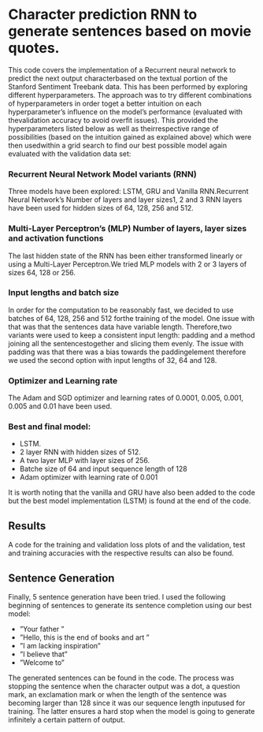 # Character prediction RNN to generate sentences based on movie quotes.
This code covers the implementation of a Recurrent neural network to predict the next output characterbased on the textual portion of the Stanford Sentiment Treebank data.  This has been performed by exploring different hyperparameters.  The approach was to try different combinations of hyperparameters in order toget a better intuition on each hyperparameter’s influence on the model’s performance (evaluated with thevalidation accuracy to avoid overfit issues).  This provided the hyperparameters listed below as well as theirrespective range of possibilities (based on the intuition gained as explained above) which were then usedwithin a grid search to find our best possible model again evaluated with the validation data set:

### Recurrent Neural Network Model variants (RNN)
Three models have been explored:  LSTM, GRU and Vanilla RNN.Recurrent Neural Network’s Number of layers and layer sizes1, 2 and 3 RNN layers have been used for hidden sizes of 64, 128, 256 and 512.

### Multi-Layer Perceptron’s (MLP) Number of layers, layer sizes and activation functions
The last hidden state of the RNN has been either transformed linearly or using a Multi-Layer Perceptron.We tried MLP models with 2 or 3 layers of sizes 64, 128 or 256.

### Input lengths and batch size
In order for the computation to be reasonably fast, we decided to use batches of 64, 128, 256 and 512 forthe training of the model.  One issue with that was that the sentences data have variable length.  Therefore,two variants were used to keep a consistent input length:  padding and a method joining all the sentencestogether and slicing them evenly.  The issue with padding was that there was a bias towards the paddingelement therefore we used the second option with input lengths of 32, 64 and 128.

### Optimizer and Learning rate
The Adam and SGD optimizer and learning rates of 0.0001, 0.005, 0.001, 0.005 and 0.01 have been used.

### Best and final model:

- LSTM.
- 2 layer RNN with hidden sizes of 512.
- A two layer MLP with layer sizes of 256.
- Batche size of 64 and input sequence length of 128
- Adam optimizer with learning rate of 0.001

It is worth noting that the vanilla and GRU have also been added to the code but the best model implementation (LSTM) is found at the end of the code.  

## Results
A code for the training and validation loss plots of and the validation, test and training accuracies with the respective results can also be found.

## Sentence Generation
Finally, 5 sentence generation have been tried. I used the following beginning of sentences to generate its sentence completion using our best model:
- ”Your father ”
- ”Hello, this is the end of books and art ”
- ”I am lacking inspiration”
- ”I believe that”
- ”Welcome to”

The generated sentences can be found in the code. The process was stopping the sentence when the character output was a dot, a question mark, an exclamation mark or when the length of the sentence was becoming larger than 128 since it was our sequence length inputused for training.  The latter ensures a hard stop when the model is going to generate infinitely a certain pattern of output. 
